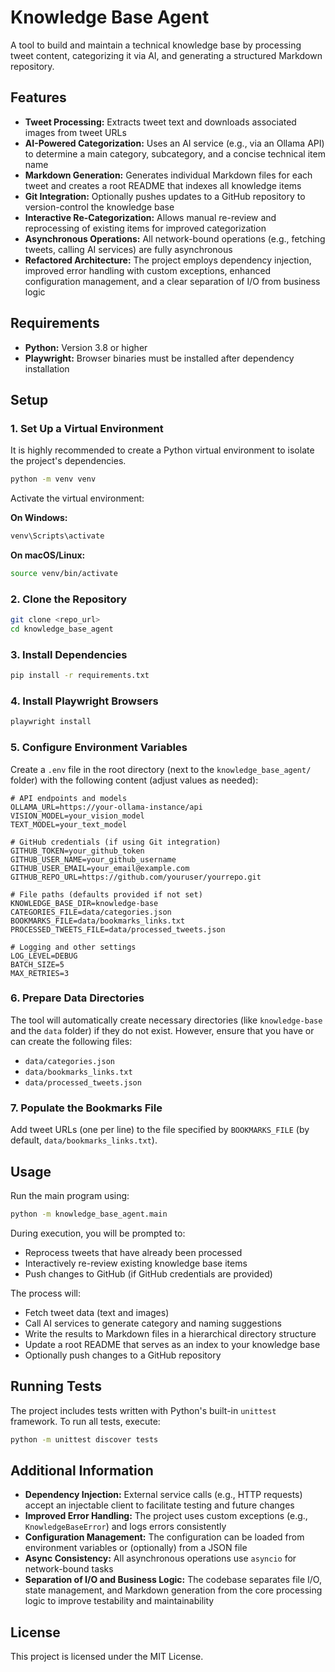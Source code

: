 # Knowledge Base Agent

A tool to build and maintain a technical knowledge base by processing tweet content, categorizing it via AI, and generating a structured Markdown repository.

## Features

- **Tweet Processing:** Extracts tweet text and downloads associated images from tweet URLs
- **AI-Powered Categorization:** Uses an AI service (e.g., via an Ollama API) to determine a main category, subcategory, and a concise technical item name
- **Markdown Generation:** Generates individual Markdown files for each tweet and creates a root README that indexes all knowledge items
- **Git Integration:** Optionally pushes updates to a GitHub repository to version-control the knowledge base
- **Interactive Re-Categorization:** Allows manual re-review and reprocessing of existing items for improved categorization
- **Asynchronous Operations:** All network-bound operations (e.g., fetching tweets, calling AI services) are fully asynchronous
- **Refactored Architecture:** The project employs dependency injection, improved error handling with custom exceptions, enhanced configuration management, and a clear separation of I/O from business logic

## Requirements

- **Python:** Version 3.8 or higher
- **Playwright:** Browser binaries must be installed after dependency installation

## Setup

### 1. Set Up a Virtual Environment

It is highly recommended to create a Python virtual environment to isolate the project's dependencies.

```bash
python -m venv venv
```

Activate the virtual environment:

**On Windows:**
```bash
venv\Scripts\activate
```

**On macOS/Linux:**
```bash
source venv/bin/activate
```

### 2. Clone the Repository

```bash
git clone <repo_url>
cd knowledge_base_agent
```

### 3. Install Dependencies

```bash
pip install -r requirements.txt
```

### 4. Install Playwright Browsers

```bash
playwright install
```

### 5. Configure Environment Variables

Create a `.env` file in the root directory (next to the `knowledge_base_agent/` folder) with the following content (adjust values as needed):

```env
# API endpoints and models
OLLAMA_URL=https://your-ollama-instance/api
VISION_MODEL=your_vision_model
TEXT_MODEL=your_text_model

# GitHub credentials (if using Git integration)
GITHUB_TOKEN=your_github_token
GITHUB_USER_NAME=your_github_username
GITHUB_USER_EMAIL=your_email@example.com
GITHUB_REPO_URL=https://github.com/youruser/yourrepo.git

# File paths (defaults provided if not set)
KNOWLEDGE_BASE_DIR=knowledge-base
CATEGORIES_FILE=data/categories.json
BOOKMARKS_FILE=data/bookmarks_links.txt
PROCESSED_TWEETS_FILE=data/processed_tweets.json

# Logging and other settings
LOG_LEVEL=DEBUG
BATCH_SIZE=5
MAX_RETRIES=3
```

### 6. Prepare Data Directories

The tool will automatically create necessary directories (like `knowledge-base` and the `data` folder) if they do not exist. However, ensure that you have or can create the following files:

- `data/categories.json`
- `data/bookmarks_links.txt`
- `data/processed_tweets.json`

### 7. Populate the Bookmarks File

Add tweet URLs (one per line) to the file specified by `BOOKMARKS_FILE` (by default, `data/bookmarks_links.txt`).

## Usage

Run the main program using:

```bash
python -m knowledge_base_agent.main
```

During execution, you will be prompted to:

- Reprocess tweets that have already been processed
- Interactively re-review existing knowledge base items
- Push changes to GitHub (if GitHub credentials are provided)

The process will:

- Fetch tweet data (text and images)
- Call AI services to generate category and naming suggestions
- Write the results to Markdown files in a hierarchical directory structure
- Update a root README that serves as an index to your knowledge base
- Optionally push changes to a GitHub repository

## Running Tests

The project includes tests written with Python's built-in `unittest` framework. To run all tests, execute:

```bash
python -m unittest discover tests
```

## Additional Information

- **Dependency Injection:** External service calls (e.g., HTTP requests) accept an injectable client to facilitate testing and future changes
- **Improved Error Handling:** The project uses custom exceptions (e.g., `KnowledgeBaseError`) and logs errors consistently
- **Configuration Management:** The configuration can be loaded from environment variables or (optionally) from a JSON file
- **Async Consistency:** All asynchronous operations use `asyncio` for network-bound tasks
- **Separation of I/O and Business Logic:** The codebase separates file I/O, state management, and Markdown generation from the core processing logic to improve testability and maintainability

## License

This project is licensed under the MIT License.